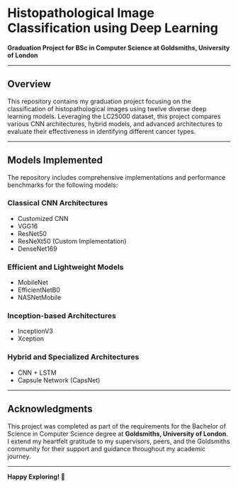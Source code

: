 # Histopathological Image Classification using Deep Learning

**Graduation Project for BSc in Computer Science at Goldsmiths, University of London**

---

## Overview

This repository contains my graduation project focusing on the classification of histopathological images using twelve diverse deep learning models. Leveraging the LC25000 dataset, this project compares various CNN architectures, hybrid models, and advanced architectures to evaluate their effectiveness in identifying different cancer types.

---

## Models Implemented

The repository includes comprehensive implementations and performance benchmarks for the following models:

### Classical CNN Architectures
- Customized CNN
- VGG16
- ResNet50
- ResNeXt50 (Custom Implementation)
- DenseNet169

### Efficient and Lightweight Models
- MobileNet
- EfficientNetB0
- NASNetMobile

### Inception-based Architectures
- InceptionV3
- Xception

### Hybrid and Specialized Architectures
- CNN + LSTM
- Capsule Network (CapsNet)

---

## Acknowledgments

This project was completed as part of the requirements for the Bachelor of Science in Computer Science degree at **Goldsmiths, University of London**. I extend my heartfelt gratitude to my supervisors, peers, and the Goldsmiths community for their support and guidance throughout my academic journey.

---

**Happy Exploring! 🌟**
